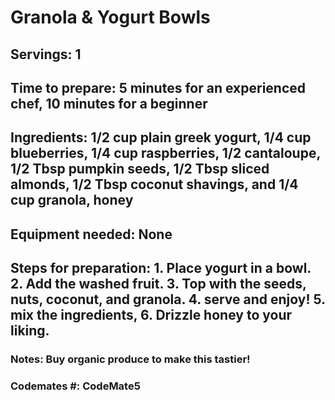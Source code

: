 # Granola & Yogurt Bowls 

## Servings: 1

## Time to prepare: 5 minutes for an experienced chef, 10 minutes for a beginner

## Ingredients: 1/2 cup plain greek yogurt, 1/4 cup blueberries, 1/4 cup raspberries, 1/2 cantaloupe, 1/2 Tbsp pumpkin seeds, 1/2 Tbsp sliced almonds, 1/2 Tbsp coconut shavings, and 1/4 cup granola, honey

## Equipment needed: None


## Steps for preparation: 1. Place yogurt in a bowl. 2. Add the washed fruit. 3. Top with the seeds, nuts, coconut, and granola. 4. serve and enjoy! 5. mix the ingredients, 6. Drizzle honey to your liking.



### Notes: Buy organic produce to make this tastier!


### Codemates #: CodeMate5
